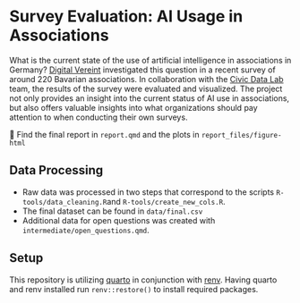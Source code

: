 # Survey Evaluation: AI Usage in Associations

What is the current state of the use of artificial intelligence in associations in Germany? [Digital Vereint](https://digital-vereint.de/) investigated this question in a recent survey of around 220 Bavarian associations. In collaboration with the [Civic Data Lab](https://civic-data.de) team, the results of the survey were evaluated and visualized. The project not only provides an insight into the current status of AI use in associations, but also offers valuable insights into what organizations should pay attention to when conducting their own surveys. 

🔎 Find the final report in `report.qmd` and the plots in `report_files/figure-html`

## Data Processing

- Raw data was processed in two steps that correspond to the scripts `R-tools/data_cleaning.R`and `R-tools/create_new_cols.R`. 
- The final dataset can be found in `data/final.csv`
- Additional data for open questions was created with `intermediate/open_questions.qmd`.

## Setup

This repository is utilizing [quarto](https://quarto.org/docs/get-started/) in conjunction with [renv](https://quarto.org/docs/projects/virtual-environments.html#using-renv). Having quarto and renv installed run `renv::restore()` to install required packages.


